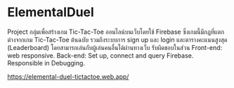 # ElementalDuel

Project กลุ่มเพื่อสร้างเกม Tic-Tac-Toe ออนไลน์บนเว็บโดยใช้ Firebase ซึ่งเกมนี้มีกฎที่แตกต่างจากเกม Tic-Tac-Toe ต้นฉบับ รวมถึงระบบการ sign up และ login และตารางคะแนนสูงสุด (Leaderboard) โดยสามารถเล่นกับผู้เล่นคนอื่นได้ผ่านทางเว็บ
รับผิดชอบในส่วน
Front-end: web responsive.
Back-end: Set up, connect and query Firebase.
Responsible in Debugging.

https://elemental-duel-tictactoe.web.app/
